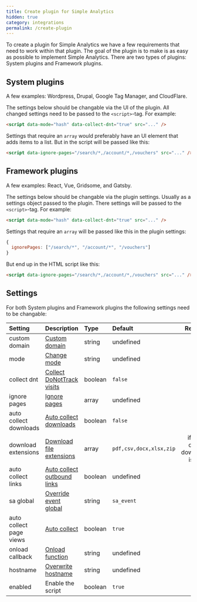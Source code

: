 ```yaml
---
title: Create plugin for Simple Analytics
hidden: true
category: integrations
permalink: /create-plugin
---
```


To create a plugin for Simple Analytics we have a few requirements that need to work within that plugin. The goal of the plugin is to make is as easy as possible to implement Simple Analytics. There are two types of plugins: System plugins and Framework plugins.

## System plugins

A few examples: Wordpress, Drupal, Google Tag Manager, and CloudFlare.

The settings below should be changable via the UI of the plugin. All changed settings need to be passed to the `<script>`-tag. For example:

```html
<script data-mode="hash" data-collect-dnt="true" src="..." />
```

Settings that require an `array` would preferably have an UI element that adds items to a list. But in the script will be passed like this:

```html
<script data-ignore-pages="/search/*,/account/*,/vouchers" src="..." />
```

## Framework plugins

A few examples: React, Vue, Gridsome, and Gatsby.

The settings below should be changable via the plugin settings. Usually as a settings object passed to the plugin. There settings will be passed to the `<script>`-tag. For example:

```html
<script data-mode="hash" data-collect-dnt="true" src="..." />
```

Settings that require an `array` will be passed like this in the plugin settings:

```js
{
  ignorePages: ["/search/*", "/account/*", "/vouchers"]
}
```

But end up in the HTML script like this:

```html
<script data-ignore-pages="/search/*,/account/*,/vouchers" src="..." />
```

## Settings

For both System plugins and Framework plugins the following settings need to be changable:

|Setting|Description|Type|Default|Required|Example|
|:---|:---|:---|:---|:---:|:---|
|custom domain|[Custom domain](https://docs.simpleanalytics.com/bypass-ad-blockers)|string|undefined|no|`simple.example.com`|
|mode|[Change mode](https://docs.simpleanalytics.com/hash-mode)|string|undefined|no|`hash`|
|collect dnt|[Collect DoNotTrack visits](https://docs.simpleanalytics.com/dnt)|boolean|`false`|no|`true`|
|ignore pages|[Ignore pages](https://docs.simpleanalytics.com/ignore-pages)|array|undefined|no|`/search/*,/account/*,/vouchers`|
|auto collect downloads|[Auto collect downloads](https://docs.simpleanalytics.com/automated-events)|boolean|`false`|no|`true`|
|download extensions|[Download file extensions](https://docs.simpleanalytics.com/automated-events)|array|`pdf,csv,docx,xlsx,zip`|if "auto collect downloads" is `true`|`pdf,txt`|
|auto collect links|[Auto collect outbound links](https://docs.simpleanalytics.com/automated-events)|boolean|undefined|no|`true`|
|sa global|[Override event global](https://docs.simpleanalytics.com/events#the-variable-sa_event-is-already-used)|string|`sa_event`|no|`ba_event`|
|auto collect page views|[Auto collect](https://docs.simpleanalytics.com/trigger-custom-page-views#use-custom-collection-anyway)|boolean|`true`|no|`false`|
|onload callback|[Onload function](https://docs.simpleanalytics.com/trigger-custom-page-views#use-custom-collection-anyway)|string|undefined|no|`onloadCallback()`|
|hostname|[Overwrite hostname](https://docs.simpleanalytics.com/overwrite-domain-name)|string|undefined|no|`otherdomain.com`|
|enabled|Enable the script|boolean|`true`|no|`false`|
